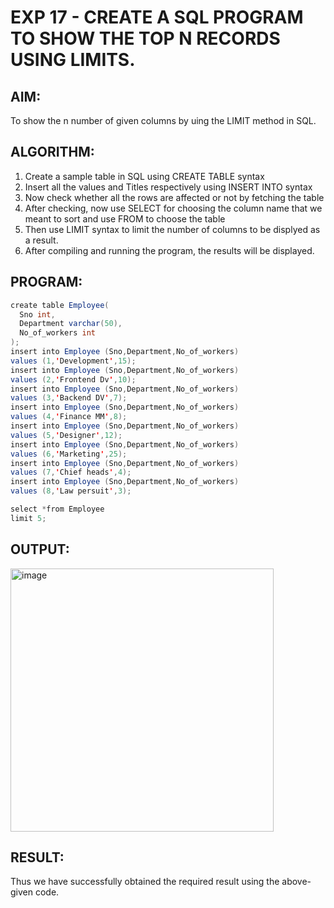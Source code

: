 # EXP 17 - CREATE A SQL PROGRAM TO SHOW THE TOP N RECORDS USING LIMITS.

## AIM:

 To show the n number of given columns by uing the LIMIT method in SQL.
 
## ALGORITHM:

1) Create a sample table in SQL using CREATE TABLE syntax
2) Insert all the values and Titles respectively using INSERT INTO syntax
3) Now check whether all the rows are affected or not by fetching the table
4) After checking, now use SELECT for choosing the column name that we meant to sort and use FROM to choose the table
5) Then use LIMIT syntax to limit the number of columns to be displyed as a result.
6) After compiling and running the program, the results will be displayed.

## PROGRAM:
```java
create table Employee(
  Sno int,
  Department varchar(50),
  No_of_workers int
);
insert into Employee (Sno,Department,No_of_workers)
values (1,'Development',15);
insert into Employee (Sno,Department,No_of_workers)
values (2,'Frontend Dv',10);
insert into Employee (Sno,Department,No_of_workers)
values (3,'Backend DV',7);
insert into Employee (Sno,Department,No_of_workers)
values (4,'Finance MM',8);
insert into Employee (Sno,Department,No_of_workers)
values (5,'Designer',12);
insert into Employee (Sno,Department,No_of_workers)
values (6,'Marketing',25);
insert into Employee (Sno,Department,No_of_workers)
values (7,'Chief heads',4);
insert into Employee (Sno,Department,No_of_workers)
values (8,'Law persuit',3);

select *from Employee
limit 5;
```

## OUTPUT:

<img width="421" alt="image" src="https://github.com/Monisha-11/EXP-03---TOP-N-RECORD/assets/93427240/e7b1cdd8-718b-43f9-b271-e8e21bb3cd86">


## RESULT:

Thus we have successfully obtained the required result using the above-given code.
